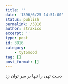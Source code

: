 ```yaml
---
title: ''
date: '1396/6/25 14:51:00'
status: publish
permalink: /3816
author: straxico
excerpt: ''
type: post
id: 3816
category:
    - tytomood
tag: []
post_format: []
---
```

دست تهی را تنها بر سر توان زد